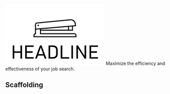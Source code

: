 ![Headline logo](images/logo.png)
Maximize the efficiency and effectiveness of your job search.

## Scaffolding


